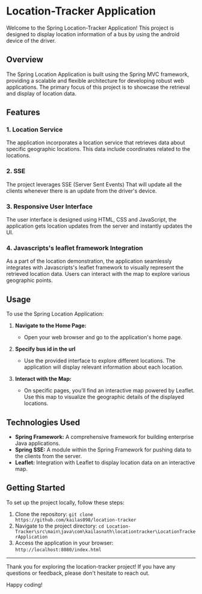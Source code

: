 # Location-Tracker Application

Welcome to the Spring Location-Tracker Application! This project is designed to display location information of a bus by using the android device of the driver.

## Overview

The Spring Location Application is built using the Spring MVC framework, providing a scalable and flexible architecture for developing robust web applications. The primary focus of this project is to showcase the retrieval and display of location data.

## Features

### 1. Location Service

The application incorporates a location service that retrieves data about specific geographic locations. This data include coordinates related to the locations.

### 2. SSE

The project leverages SSE (Server Sent Events) That will update all the clients whenever there is an update from the driver's device.

### 3. Responsive User Interface

The user interface is designed using HTML, CSS and JavaScript, the application gets location updates from the server and instantly updates the UI.

### 4. Javascripts's leaflet framework Integration

As a part of the location demonstration, the application seamlessly integrates with Javascripts's leaflet framework to visually represent the retrieved location data. Users can interact with the map to explore various geographic points.

## Usage

To use the Spring Location Application:

1. **Navigate to the Home Page:**
   - Open your web browser and go to the application's home page.

2. **Specify bus id in the url**
   - Use the provided interface to explore different locations. The application will display relevant information about each location.

3. **Interact with the Map:**
   - On specific pages, you'll find an interactive map powered by Leaflet. Use this map to visualize the geographic details of the displayed locations.

## Technologies Used

- **Spring Framework:** A comprehensive framework for building enterprise Java applications.
- **Spring SSE:** A module within the Spring Framework for pushing data to the clients from the server.
- **Leaflet:** Integration with Leaflet to display location data on an interactive map.

## Getting Started

To set up the project locally, follow these steps:

1. Clone the repository: `git clone https://github.com/kailas098/location-tracker`
2. Navigate to the project directory: `cd Location-Tracker\src\main\java\com\kailasnath\locationtracker\LocationTrackerApplication`
3. Access the application in your browser: `http://localhost:8080/index.html`

---

Thank you for exploring the location-tracker project! If you have any questions or feedback, please don't hesitate to reach out.

Happy coding!
